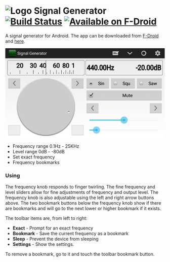 # ![Logo](src/main/res/drawable-hdpi/ic_launcher.png) Signal Generator [![Build Status](https://travis-ci.org/billthefarmer/sig-gen.svg?branch=master)](https://travis-ci.org/billthefarmer/sig-gen) [![Available on F-Droid](https://f-droid.org/wiki/images/c/ca/F-Droid-button_available-on_smaller.png)](https://f-droid.org/packages/org.billthefarmer.siggen)

A signal generator for Android. The app can be downloaded from [F-Droid](https://f-droid.org/packages/org.billthefarmer.siggen)
and [here](https://github.com/billthefarmer/sig-gen/releases).

![](https://github.com/billthefarmer/billthefarmer.github.io/raw/master/images/SigGen.png)

 *  Frequency range 0.1Hz - 25KHz
 *  Level range 0dB - -80dB
 *  Set exact frequency
 *  Frequency bookmarks

### Using
The frequency knob responds to finger twirling. The fine frequency and
level sliders allow for fine adjustments of frequency and output
level. The frequency knob is also adjustable using the left and right
arrow buttons above. The two bookmark buttons below the frequency knob
show if there are bookmarks and will go to the next lower or higher
bookmark if it exists.

The toolbar items are, from left to right:
 * **Exact** - Prompt for an exact frequency
 * **Bookmark** - Save the current frequency as a bookmark
 * **Sleep** - Prevent the device from sleeping
 * **Settings** - Show the settings.
 
To remove a bookmark, go to it and touch the toolbar bookmark button.
